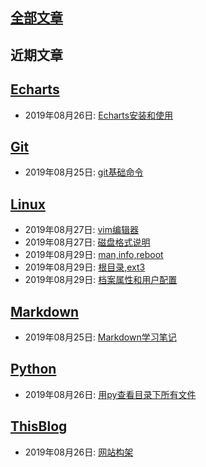 ## [全部文章](./all_posts.md)  
## 近期文章  
## [Echarts](./source/Echarts/contents.md)  

  * 2019年08月26日: [Echarts安装和使用](./source/Echarts/2019-08-26-Echarts安装和使用.md)  

## [Git](./source/Git/contents.md)  

  * 2019年08月25日: [git基础命令](./source/Git/2019-08-25-git基础命令.md)  

## [Linux](./source/Linux/contents.md)  

  * 2019年08月27日: [vim编辑器](./source/Linux/2019-08-27-vim编辑器.md)  
  * 2019年08月27日: [磁盘格式说明](./source/Linux/2019-08-27-磁盘格式说明.md)  
  * 2019年08月29日: [man,info,reboot](./source/Linux/2019-08-29-man,info,reboot.md)  
  * 2019年08月29日: [根目录,ext3](./source/Linux/2019-08-29-根目录,ext3.md)  
  * 2019年08月29日: [档案属性和用户配置](./source/Linux/2019-08-29-档案属性和用户配置.md)  

## [Markdown](./source/Markdown/contents.md)  

  * 2019年08月25日: [Markdown学习笔记](./source/Markdown/2019-08-25-Markdown学习笔记.md)  

## [Python](./source/Python/contents.md)  

  * 2019年08月26日: [用py查看目录下所有文件](./source/Python/2019-08-26-用py查看目录下所有文件.md)  

## [ThisBlog](./source/ThisBlog/contents.md)  

  * 2019年08月26日: [网站构架](./source/ThisBlog/2019-08-26-网站构架.md)  

